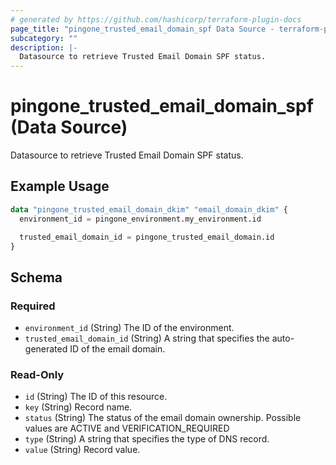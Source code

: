 ```yaml
---
# generated by https://github.com/hashicorp/terraform-plugin-docs
page_title: "pingone_trusted_email_domain_spf Data Source - terraform-provider-pingone"
subcategory: ""
description: |-
  Datasource to retrieve Trusted Email Domain SPF status.
---
```


# pingone_trusted_email_domain_spf (Data Source)

Datasource to retrieve Trusted Email Domain SPF status.

## Example Usage

```terraform
data "pingone_trusted_email_domain_dkim" "email_domain_dkim" {
  environment_id = pingone_environment.my_environment.id

  trusted_email_domain_id = pingone_trusted_email_domain.id
}
```

<!-- schema generated by tfplugindocs -->
## Schema

### Required

- `environment_id` (String) The ID of the environment.
- `trusted_email_domain_id` (String) A string that specifies the auto-generated ID of the email domain.

### Read-Only

- `id` (String) The ID of this resource.
- `key` (String) Record name.
- `status` (String) The status of the email domain ownership. Possible values are ACTIVE and VERIFICATION_REQUIRED
- `type` (String) A string that specifies the type of DNS record.
- `value` (String) Record value.


